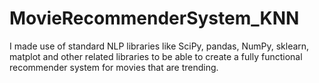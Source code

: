 # MovieRecommenderSystem_KNN
I made use of standard NLP libraries like SciPy, pandas, NumPy, sklearn, matplot and other related libraries to be able to create a fully functional recommender system for movies that are trending.
